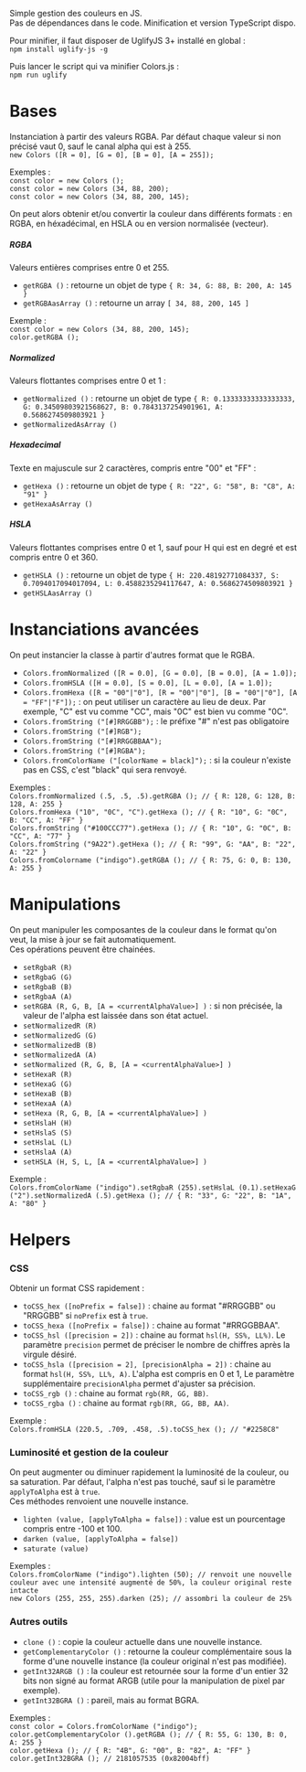 Simple gestion des couleurs en JS.  
Pas de dépendances dans le code. Minification et version TypeScript dispo.

Pour minifier, il faut disposer de UglifyJS 3+ installé en global :  
`npm install uglify-js -g`

Puis lancer le script qui va minifier Colors.js :  
`npm run uglify`

# Bases

Instanciation à partir des valeurs RGBA. Par défaut chaque valeur si non précisé vaut 0, sauf le canal alpha qui est à 255.  
`new Colors ([R = 0], [G = 0], [B = 0], [A = 255]);`  

Exemples :  
```const color = new Colors ();```  
```const color = new Colors (34, 88, 200);```  
```const color = new Colors (34, 88, 200, 145);```

On peut alors obtenir et/ou convertir la couleur dans différents formats : en RGBA, en héxadécimal, en HSLA ou en version normalisée (vecteur).  

##### RGBA  
Valeurs entières comprises entre 0 et 255.
* `getRGBA ()` : retourne un objet de type `{ R: 34, G: 88, B: 200, A: 145 }`
* `getRGBAasArray ()` : retourne un array `[ 34, 88, 200, 145 ]`
 
Exemple :  
```const color = new Colors (34, 88, 200, 145);```  
```color.getRGBA ();```  

  
##### Normalized
Valeurs flottantes comprises entre 0 et 1 :
* `getNormalized ()` : retourne un objet de type `{ R: 0.13333333333333333, G: 0.34509803921568627, B: 0.7843137254901961, A: 0.5686274509803921 }`
* `getNormalizedAsArray ()`


##### Hexadecimal
Texte en majuscule sur 2 caractères, compris entre "00" et "FF" :  
* `getHexa ()` : retourne un objet de type `{ R: "22", G: "58", B: "C8", A: "91" }`
* `getHexaAsArray ()`


##### HSLA
Valeurs flottantes comprises entre 0 et 1, sauf pour H qui est en degré et est compris entre 0 et 360.  
* `getHSLA ()` : retourne un objet de type `{ H: 220.48192771084337, S: 0.7094017094017094, L: 0.4588235294117647, A: 0.5686274509803921 }`
* `getHSLAasArray ()`


# Instanciations avancées
On peut instancier la classe à partir d'autres format que le RGBA.  

* `Colors.fromNormalized ([R = 0.0], [G = 0.0], [B = 0.0], [A = 1.0]);`
* `Colors.fromHSLA ([H = 0.0], [S = 0.0], [L = 0.0], [A = 1.0]);`
* `Colors.fromHexa ([R = "00"|"0"], [R = "00"|"0"], [B = "00"|"0"], [A = "FF"|"F"]);` : on peut utiliser un caractère au lieu de deux. Par exemple, "C" est vu comme "CC", mais "0C" est bien vu comme "0C".
* `Colors.fromString ("[#]RRGGBB");` : le préfixe "#" n'est pas obligatoire
* `Colors.fromString ("[#]RGB");`
* `Colors.fromString ("[#]RRGGBBAA");`
* `Colors.fromString ("[#]RGBA");`
* `Colors.fromColorName ("[colorName = black]");` : si la couleur n'existe pas en CSS, c'est "black" qui sera renvoyé.

Exemples :   
```Colors.fromNormalized (.5, .5, .5).getRGBA (); // { R: 128, G: 128, B: 128, A: 255 }```  
```Colors.fromHexa ("10", "0C", "C").getHexa (); // { R: "10", G: "0C", B: "CC", A: "FF" }```  
```Colors.fromString ("#100CCC77").getHexa (); // { R: "10", G: "0C", B: "CC", A: "77" }```  
```Colors.fromString ("9A22").getHexa (); // { R: "99", G: "AA", B: "22", A: "22" }```  
```Colors.fromColorname ("indigo").getRGBA (); // { R: 75, G: 0, B: 130, A: 255 }```  



# Manipulations
On peut manipuler les composantes de la couleur dans le format qu'on veut, la mise à jour se fait automatiquement.  
Ces opérations peuvent être chainées.  

* `setRgbaR (R)`
* `setRgbaG (G)`
* `setRgbaB (B)`
* `setRgbaA (A)`
* `setRGBA (R, G, B, [A = <currentAlphaValue>] )` : si non précisée, la valeur de l'alpha est laissée dans son état actuel.  
* `setNormalizedR (R)`
* `setNormalizedG (G)`
* `setNormalizedB (B)`
* `setNormalizedA (A)`
* `setNormalized (R, G, B, [A = <currentAlphaValue>] )`
* `setHexaR (R)`
* `setHexaG (G)`
* `setHexaB (B)`
* `setHexaA (A)`
* `setHexa (R, G, B, [A = <currentAlphaValue>] )`
* `setHslaH (H)`
* `setHslaS (S)`
* `setHslaL (L)`
* `setHslaA (A)`
* `setHSLA (H, S, L, [A = <currentAlphaValue>] )`

Exemple :   
```Colors.fromColorName ("indigo").setRgbaR (255).setHslaL (0.1).setHexaG ("2").setNormalizedA (.5).getHexa (); // { R: "33", G: "22", B: "1A", A: "80" }```

# Helpers
### CSS
Obtenir un format CSS rapidement :  
* `toCSS_hex ([noPrefix = false])` : chaine au format "#RRGGBB" ou "RRGGBB" si `noPrefix` est à `true`. 
* `toCSS_hexa ([noPrefix = false])` : chaine au format "#RRGGBBAA".
* `toCSS_hsl ([precision = 2])` : chaine au format `hsl(H, SS%, LL%)`. Le paramètre `precision` permet de préciser le nombre de chiffres après la virgule désiré.
* `toCSS_hsla ([precision = 2], [precisionAlpha = 2])` : chaine au format `hsl(H, SS%, LL%, A)`. L'alpha est compris en 0 et 1, Le paramètre supplémentaire `precisionAlpha` permet d'ajuster sa précision. 
* `toCSS_rgb ()` : chaine au format `rgb(RR, GG, BB)`.
* `toCSS_rgba ()` : chaine au format `rgb(RR, GG, BB, AA)`.  

Exemple :  
```Colors.fromHSLA (220.5, .709, .458, .5).toCSS_hex (); // "#2258C8"```

### Luminosité et gestion de la couleur
On peut augmenter ou diminuer rapidement la luminosité de la couleur, ou sa saturation. Par défaut, l'alpha n'est pas touché, sauf si le paramètre `applyToAlpha` est à `true`.  
Ces méthodes renvoient une nouvelle instance.
* `lighten (value, [applyToAlpha = false])` : value est un pourcentage compris entre -100 et 100.
* `darken (value, [applyToAlpha = false])`
* `saturate (value)`

Exemples :  
```Colors.fromColorName ("indigo").lighten (50); // renvoit une nouvelle couleur avec une intensité augmenté de 50%, la couleur original reste intacte```  
```new Colors (255, 255, 255).darken (25); // assombri la couleur de 25%```  

### Autres outils
* `clone ()` : copie la couleur actuelle dans une nouvelle instance. 
* `getComplementaryColor ()` : retourne la couleur complémentaire sous la forme d'une nouvelle instance (la couleur original n'est pas modifiée). 
* `getInt32ARGB ()` : la couleur est retournée sour la forme d'un entier 32 bits non signé au format ARGB (utile pour la manipulation de pixel par exemple). 
* `getInt32BGRA ()` : pareil, mais au format BGRA.

Exemples :  
```const color = Colors.fromColorName ("indigo");```  
```color.getComplementaryColor ().getRGBA (); // { R: 55, G: 130, B: 0, A: 255 }```    
```color.getHexa (); // { R: "4B", G: "00", B: "82", A: "FF" }```  
```color.getInt32BGRA (); // 2181057535 (0x82004bff)```